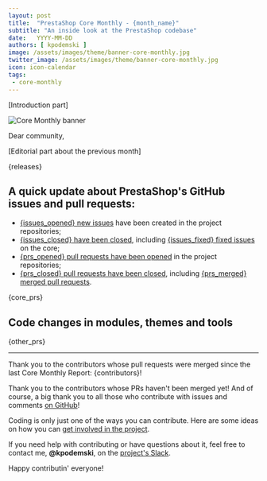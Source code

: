 ```yaml
---
layout: post
title:  "PrestaShop Core Monthly - {month_name}"
subtitle: "An inside look at the PrestaShop codebase"
date:   YYYY-MM-DD
authors: [ kpodemski ]
image: /assets/images/theme/banner-core-monthly.jpg
twitter_image: /assets/images/theme/banner-core-monthly.jpg
icon: icon-calendar
tags:
 - core-monthly
---
```


[Introduction part]

![Core Monthly banner](/assets/images/theme/banner-core-monthly-wide.jpg)

Dear community,

[Editorial part about the previous month]

{releases}

## A quick update about PrestaShop's GitHub issues and pull requests:

- [{issues_opened} new issues](https://github.com/search?q=repo%3APrestaShop%2FPrestaShop+is%3Apublic++is%3Aissue+created%3A{date_start}..{date_end}) have been created in the project repositories;
- [{issues_closed} have been closed](https://github.com/search?q=repo%3APrestaShop%2FPrestaShop+is%3Apublic++is%3Aissue+closed%3A{date_start}..{date_end}), including [{issues_fixed} fixed issues](https://github.com/search?q=repo%3APrestaShop%2FPrestaShop+is%3Apublic++is%3Aissue+label%3Afixed+closed%3A{date_start}..{date_end}) on the core;
- [{prs_opened} pull requests have been opened](https://github.com/search?q=org%3APrestaShop+is%3Apublic++-repo%3Aprestashop%2Fprestashop.github.io++is%3Apr+created%3A{date_start}..{date_end}) in the project repositories;
- [{prs_closed} pull requests have been closed](https://github.com/search?q=org%3APrestaShop+is%3Apublic++-repo%3Aprestashop%2Fprestashop.github.io++is%3Apr+closed%3A{date_start}..{date_end}), including [{prs_merged} merged pull requests](https://github.com/search?q=org%3APrestaShop+is%3Apublic++-repo%3Aprestashop%2Fprestashop.github.io++is%3Apr+merged%3A{date_start}..{date_end}).
        

{core_prs}

## Code changes in modules, themes and tools

{other_prs}

<hr />

Thank you to the contributors whose pull requests were merged since the last Core Monthly Report: {contributors}!

Thank you to the contributors whose PRs haven't been merged yet! And of course, a big thank you to all those who contribute with issues and comments [on GitHub](https://github.com/PrestaShop/PrestaShop)!

Coding is only just one of the ways you can contribute. Here are some ideas on how you can [get involved in the project](https://www.prestashop-project.org/get-involved/).

If you need help with contributing or have questions about it, feel free to contact me, **@kpodemski**, on the [project's Slack](https://www.prestashop-project.org/slack/).

Happy contributin' everyone!

